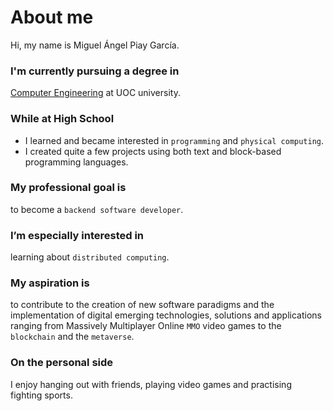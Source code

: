 # About me

Hi, my name is Miguel Ángel Piay García.

### I'm currently pursuing a degree in
[Computer Engineering](https://estudios.uoc.edu/es/grados/ingenieria-informatica/presentacion)
at UOC university.

### While at High School
- I learned and became interested in `programming` and `physical computing`.
- I created quite a few projects using both text and block-based programming languages.

### My professional goal is
to become a `backend software developer`.

### I’m especially interested in
learning about `distributed computing`.

### My aspiration is
to contribute to the creation of new software paradigms and the implementation of digital emerging technologies, solutions and applications ranging from Massively Multiplayer Online `MMO` video games to the `blockchain` and the `metaverse`.

### On the personal side
I enjoy hanging out with friends, playing video games and practising fighting sports.
